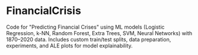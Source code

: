 # FinancialCrisis
Code for "Predicting Financial Crises" using ML models (Logistic Regression, k-NN, Random Forest, Extra Trees, SVM, Neural Networks) with 1870–2020 data. Includes custom train/test splits, data preparation, experiments, and ALE plots for model explainability.
